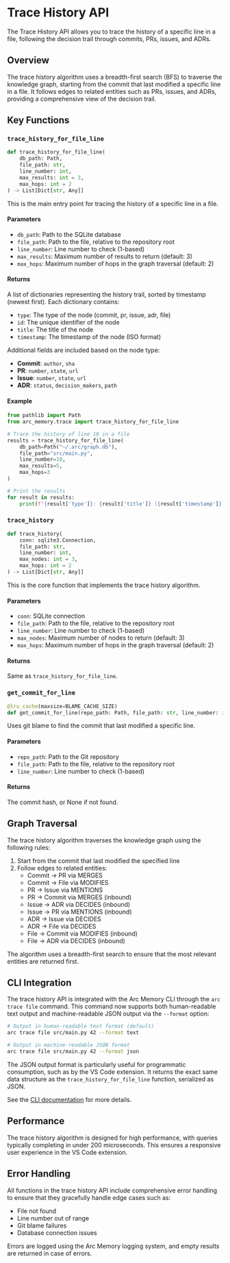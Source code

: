 # Trace History API

The Trace History API allows you to trace the history of a specific line in a file, following the decision trail through commits, PRs, issues, and ADRs.

## Overview

The trace history algorithm uses a breadth-first search (BFS) to traverse the knowledge graph, starting from the commit that last modified a specific line in a file. It follows edges to related entities such as PRs, issues, and ADRs, providing a comprehensive view of the decision trail.

## Key Functions

### `trace_history_for_file_line`

```python
def trace_history_for_file_line(
    db_path: Path,
    file_path: str,
    line_number: int,
    max_results: int = 3,
    max_hops: int = 2
) -> List[Dict[str, Any]]
```

This is the main entry point for tracing the history of a specific line in a file.

#### Parameters

- `db_path`: Path to the SQLite database
- `file_path`: Path to the file, relative to the repository root
- `line_number`: Line number to check (1-based)
- `max_results`: Maximum number of results to return (default: 3)
- `max_hops`: Maximum number of hops in the graph traversal (default: 2)

#### Returns

A list of dictionaries representing the history trail, sorted by timestamp (newest first). Each dictionary contains:

- `type`: The type of the node (commit, pr, issue, adr, file)
- `id`: The unique identifier of the node
- `title`: The title of the node
- `timestamp`: The timestamp of the node (ISO format)

Additional fields are included based on the node type:

- **Commit**: `author`, `sha`
- **PR**: `number`, `state`, `url`
- **Issue**: `number`, `state`, `url`
- **ADR**: `status`, `decision_makers`, `path`

#### Example

```python
from pathlib import Path
from arc_memory.trace import trace_history_for_file_line

# Trace the history of line 10 in a file
results = trace_history_for_file_line(
    db_path=Path("~/.arc/graph.db"),
    file_path="src/main.py",
    line_number=10,
    max_results=5,
    max_hops=3
)

# Print the results
for result in results:
    print(f"{result['type']}: {result['title']} ({result['timestamp']})")
```

### `trace_history`

```python
def trace_history(
    conn: sqlite3.Connection,
    file_path: str,
    line_number: int,
    max_nodes: int = 3,
    max_hops: int = 2
) -> List[Dict[str, Any]]
```

This is the core function that implements the trace history algorithm.

#### Parameters

- `conn`: SQLite connection
- `file_path`: Path to the file, relative to the repository root
- `line_number`: Line number to check (1-based)
- `max_nodes`: Maximum number of nodes to return (default: 3)
- `max_hops`: Maximum number of hops in the graph traversal (default: 2)

#### Returns

Same as `trace_history_for_file_line`.

### `get_commit_for_line`

```python
@lru_cache(maxsize=BLAME_CACHE_SIZE)
def get_commit_for_line(repo_path: Path, file_path: str, line_number: int) -> Optional[str]
```

Uses git blame to find the commit that last modified a specific line.

#### Parameters

- `repo_path`: Path to the Git repository
- `file_path`: Path to the file, relative to the repository root
- `line_number`: Line number to check (1-based)

#### Returns

The commit hash, or None if not found.

## Graph Traversal

The trace history algorithm traverses the knowledge graph using the following rules:

1. Start from the commit that last modified the specified line
2. Follow edges to related entities:
   - Commit → PR via MERGES
   - Commit → File via MODIFIES
   - PR → Issue via MENTIONS
   - PR → Commit via MERGES (inbound)
   - Issue → ADR via DECIDES (inbound)
   - Issue → PR via MENTIONS (inbound)
   - ADR → Issue via DECIDES
   - ADR → File via DECIDES
   - File → Commit via MODIFIES (inbound)
   - File → ADR via DECIDES (inbound)

The algorithm uses a breadth-first search to ensure that the most relevant entities are returned first.

## CLI Integration

The trace history API is integrated with the Arc Memory CLI through the `arc trace file` command. This command now supports both human-readable text output and machine-readable JSON output via the `--format` option:

```bash
# Output in human-readable text format (default)
arc trace file src/main.py 42 --format text

# Output in machine-readable JSON format
arc trace file src/main.py 42 --format json
```

The JSON output format is particularly useful for programmatic consumption, such as by the VS Code extension. It returns the exact same data structure as the `trace_history_for_file_line` function, serialized as JSON.

See the [CLI documentation](../cli/trace.md) for more details.

## Performance

The trace history algorithm is designed for high performance, with queries typically completing in under 200 microseconds. This ensures a responsive user experience in the VS Code extension.

## Error Handling

All functions in the trace history API include comprehensive error handling to ensure that they gracefully handle edge cases such as:

- File not found
- Line number out of range
- Git blame failures
- Database connection issues

Errors are logged using the Arc Memory logging system, and empty results are returned in case of errors.
